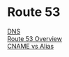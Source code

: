 # Route 53
[DNS](Section-10/DNS.md)</br>
[Route 53 Overview](Route%2053%20Overview.md)</br>
[CNAME vs Alias](Section-10/CNAME%20vs%20Alias.md)</br>